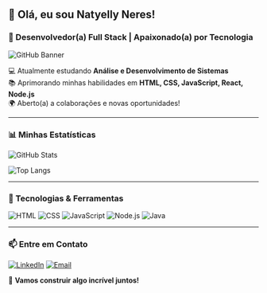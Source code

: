 ## 👋 Olá, eu sou Natyelly Neres!
### 🚀 Desenvolvedor(a) Full Stack | Apaixonado(a) por Tecnologia

![GitHub Banner](https://github.com/Natyellyneres/Natyellyneres/blob/main/banner.png)

💻 Atualmente estudando **Análise e Desenvolvimento de Sistemas**  
📚 Aprimorando minhas habilidades em **HTML, CSS, JavaScript, React, Node.js**  
🌍 Aberto(a) a colaborações e novas oportunidades!

---

### 📊 Minhas Estatísticas
![GitHub Stats](https://github-readme-stats.vercel.app/api?username=NatyellyNeres&show_icons=true&theme=radical)

![Top Langs](https://github-readme-stats.vercel.app/api/top-langs?username=NatyellyNeres&layout=compact&theme=radical)


---

### 🚀 Tecnologias & Ferramentas

![HTML](https://img.shields.io/badge/HTML-E34F26?style=for-the-badge&logo=html5&logoColor=white)
![CSS](https://img.shields.io/badge/CSS-1572B6?style=for-the-badge&logo=css&logoColor=white)
![JavaScript](https://img.shields.io/badge/JavaScript-F7DF1E?style=for-the-badge&logo=javascript&logoColor=black)
![Node.js](https://img.shields.io/badge/Node.js-43853D?style=for-the-badge&logo=node.js&logoColor=white)
![Java](https://img.shields.io/badge/Java-F8B800?style=for-the-badge&logo=logo=JavaColor=black)

---

### 📫 Entre em Contato

[![LinkedIn](https://img.shields.io/badge/LinkedIn-0077B5?style=for-the-badge&logo=linkedin&logoColor=white)](https://www.linkedin.com/in/natyelly-neres-lustosa-98b83722b/)
[![Email](https://img.shields.io/badge/Email-D14836?style=for-the-badge&logo=gmail&logoColor=white)](mailto:natyelly.neres77@gmail.com)

🚀 **Vamos construir algo incrível juntos!**
